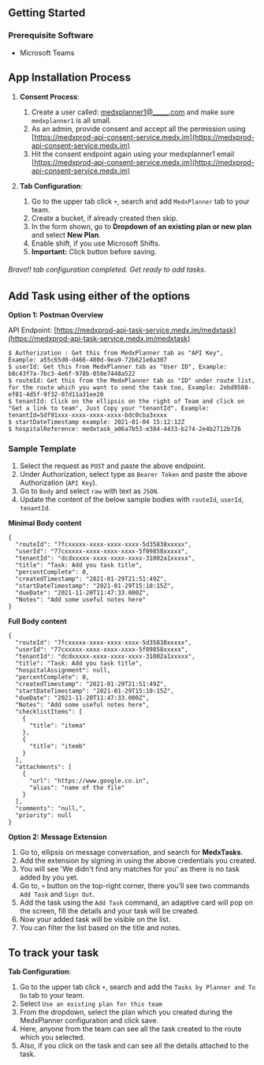 ## Getting Started

### Prerequisite Software

- Microsoft Teams 

## App Installation Process

1. **Consent Process**:

   1. Create a user called: [medxplanner1@_____.com](mailto:medxplanner1@_____.com) and make sure `medxplanner1` is all small.
   2. As an admin, provide consent and accept all the permission using [https://medxprod-api-consent-service.medx.im](https://medxprod-api-consent-service.medx.im)
   3. Hit the consent endpoint again using your medxplanner1 email [https://medxprod-api-consent-service.medx.im](https://medxprod-api-consent-service.medx.im)

2. **Tab Configuration**:

   1. Go to the upper tab click `+`, search and add `MedxPlanner` tab to your team.
   2. Create a bucket, if already created then skip.
   3. In the form shown, go to **Dropdown of an existing plan or new plan** and select **New Plan**.
   4. Enable shift, if you use Microsoft Shifts.
   5. **Important:** Click button before saving.

######  Bravo!! tab configuration completed. Get ready to add tasks.

## Add Task using either of the options

**Option 1:** **Postman Overview**

   API Endpoint: [https://medxprod-api-task-service.medx.im/medxtask](https://medxprod-api-task-service.medx.im/medxtask)

   ```
   $ Authorization : Get this from MedxPlanner tab as "API Key",  Example: a55c65d0-d466-480d-9ea9-72b621e0a307
   $ userId: Get this from MedxPlanner tab as "User ID", Example: b8c43f7a-7bc3-4e6f-978b-050e7448a522
   $ routeId: Get this from the MedxPlanner tab as "ID" under route list, for the route which you want to send the task too, Example: 2ebd0508-ef81-4d5f-9f32-07d11a31ee20
   $ tenantId: Click on the ellipsis on the right of Team and click on "Get a link to team", Just Copy your "tenantId". Example: tenantId=5df91xxx-xxxx-xxxx-xxxx-bdc0cba3xxxx
   $ startDateTimestamp example: 2021-01-04 15:12:12Z
   $ hospitalReference: medxtask_a06a7b53-e384-4433-b274-2e4b2712b726
   ```
### Sample Template

   1. Select the request as `POST` and paste the above endpoint.
   2. Under Authorization, select type as `Bearer Token` and paste the above Authorization (`API Key`).
   3. Go to `Body` and select `raw` with text as `JSON`.
   4. Update the content of the below sample bodies with `routeId`, `userId`, `tenantId`.

**Minimal Body content**

```
{
  "routeId": "7fcxxxxx-xxxx-xxxx-xxxx-5d35838xxxxx",
  "userId": "77cxxxxx-xxxx-xxxx-xxxx-5f09858xxxxx",
  "tenantId": "dcdxxxxx-xxxx-xxxx-xxxx-31002a1xxxxx",
  "title": "Task: Add you task title",
  "percentComplete": 0,
  "createdTimestamp": "2021-01-29T21:51:49Z",
  "startDateTimestamp": "2021-01-29T15:10:15Z",
  "dueDate": "2021-11-20T11:47:33.000Z",
  "Notes": "Add some useful notes here"
}

```

**Full Body content**

```
{
  "routeId": "7fcxxxxx-xxxx-xxxx-xxxx-5d35838xxxxx",
  "userId": "77cxxxxx-xxxx-xxxx-xxxx-5f09858xxxxx",
  "tenantId": "dcdxxxxx-xxxx-xxxx-xxxx-31002a1xxxxx",
  "title": "Task: Add you task title",
  "hospitalAssignment": null,
  "percentComplete": 0,
  "createdTimestamp": "2021-01-29T21:51:49Z",
  "startDateTimestamp": "2021-01-29T15:10:15Z",
  "dueDate": "2021-11-20T11:47:33.000Z",
  "Notes": "Add some useful notes here",
  "checklistItems": [
    {
      "title": "itema"
    },
    {
      "title": "itemb"
    }
  ],
  "attachments": [
    {
      "url": "https://www.google.co.in",
      "alias": "name of the file"
    }
  ],
  "comments": "null,",
  "priority": null
}

```

**Option 2:** **Message Extension**
   1. Go to, ellipsis on message conversation, and search for **MedxTasks**.
   2. Add the extension by signing in using the above credentials you created.
   3. You will see 'We didn't find any matches for you' as there is no task added by you yet.
   4. Go to, `+` button on the top-right corner, there you'll see two commands `Add Task` and `Sign Out`.
   5. Add the task using the `Add Task` command, an adaptive card will pop on the screen, fill the details and your task will be created.
   6. Now your added task will be visible on the list.
   7. You can filter the list based on the title and notes.

## To track your task

**Tab Configuration**:

   1. Go to the upper tab click `+`, search and add the `Tasks by Planner and To Do` tab to your team.
   2. Select `Use an existing plan for this team` 
   3. From the dropdown, select the plan which you created during the MedxPlanner configuration and click save.
   4. Here, anyone from the team can see all the task created to the route which you selected.
   5. Also, if you click on the task and can see all the details attached to the task.
